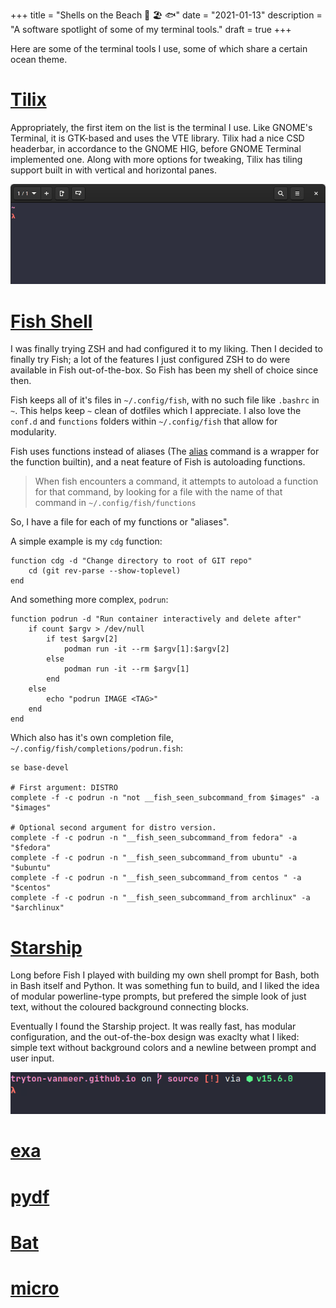 +++
title = "Shells on the Beach 🦀 🏖️ 🐟"
date = "2021-01-13"
description = "A software spotlight of some of my terminal tools."
draft = true
+++

Here are some of the terminal tools I use, some of which share a certain ocean theme.

# [Tilix](https://gnunn1.github.io/tilix-web/)

Appropriately, the first item on the list is the terminal I use. Like GNOME's Terminal, it is GTK-based and uses the VTE library. Tilix had a nice CSD headerbar, in accordance to the GNOME HIG, before GNOME Terminal implemented one. Along with more options for tweaking, Tilix has tiling support built in with vertical and horizontal panes.

![](/images/Shells-on-the-Beach-Tilix.png#center)

# [Fish Shell](https://fishshell.com/)

I was finally trying ZSH and had configured it to my liking. Then I decided to finally try Fish; a lot of the features I just configured ZSH to do were available in Fish out-of-the-box. So Fish has been my shell of choice since then.

Fish keeps all of it's files in `~/.config/fish`, with no such file like `.bashrc` in `~`. This helps keep `~` clean of dotfiles which I appreciate. I also love the `conf.d` and `functions` folders within `~/.config/fish` that allow for modularity.

Fish uses functions instead of aliases (The [alias](https://fishshell.com/docs/current/cmds/alias.html) command is a wrapper for the function builtin), and a neat feature of Fish is autoloading functions.

> When fish encounters a command, it attempts to autoload a function for that command, by looking for a file with the name of that command in `~/.config/fish/functions`

So, I have a file for each of my functions or "aliases".

A simple example is my `cdg` function:

```fish
function cdg -d "Change directory to root of GIT repo"
    cd (git rev-parse --show-toplevel)
end
```

And something more complex, `podrun`:

```fish
function podrun -d "Run container interactively and delete after"
    if count $argv > /dev/null
        if test $argv[2]
            podman run -it --rm $argv[1]:$argv[2]
        else
            podman run -it --rm $argv[1]
        end
    else
        echo "podrun IMAGE <TAG>"
    end
end
```

Which also has it's own completion file, `~/.config/fish/completions/podrun.fish`:

```fish
se base-devel

# First argument: DISTRO
complete -f -c podrun -n "not __fish_seen_subcommand_from $images" -a "$images"

# Optional second argument for distro version.
complete -f -c podrun -n "__fish_seen_subcommand_from fedora" -a "$fedora"
complete -f -c podrun -n "__fish_seen_subcommand_from ubuntu" -a "$ubuntu"
complete -f -c podrun -n "__fish_seen_subcommand_from centos " -a "$centos"
complete -f -c podrun -n "__fish_seen_subcommand_from archlinux" -a "$archlinux"
```

# [Starship](https://starship.rs/)

Long before Fish I played with building my own shell prompt for Bash, both in Bash itself and Python. It was something fun to build, and I liked the idea of modular powerline-type prompts, but prefered the simple look of just text, without the coloured background connecting blocks.

Eventually I found the Starship project. It was really fast, has modular configuration, and the out-of-the-box design was exaclty what I liked: simple text without background colors and a newline between prompt and user input.

![](/images/Shells-on-the-Beach-Starship.png#border#center)

# [exa](https://the.exa.website/)

# [pydf](https://github.com/k4rtik/pydf-pypi)

# [Bat](https://github.com/sharkdp/bat)

# [micro](https://micro-editor.github.io/)
